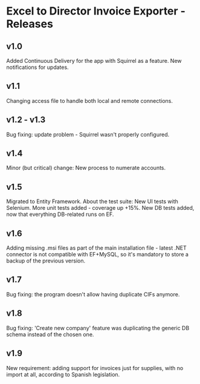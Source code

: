# Excel to Director Invoice Exporter - Releases

## v1.0
Added Continuous Delivery for the app with Squirrel as a feature. New notifications for updates.

## v1.1
Changing access file to handle both local and remote connections.

## v1.2 - v1.3
Bug fixing: update problem - Squirrel wasn't properly configured.

## v1.4
Minor (but critical) change: New process to numerate accounts.

## v1.5
Migrated to Entity Framework. About the test suite: New UI tests with Selenium. More unit tests added - coverage up +15%. New DB tests added, now that everything DB-related runs on EF.

## v1.6
Adding missing .msi files as part of the main installation file - latest .NET connector is not compatible with EF+MySQL, so it's mandatory to store a backup of the previous version.

## v1.7
Bug fixing: the program doesn't allow having duplicate CIFs anymore.

## v1.8
Bug fixing: 'Create new company' feature was duplicating the generic DB schema instead of the chosen one.

## v1.9
New requirement: adding support for invoices just for supplies, with no import at all, according to Spanish legislation.
